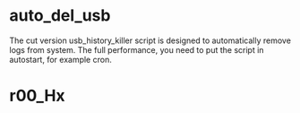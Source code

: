 # auto_del_usb
The cut version usb_history_killer script is designed to automatically remove logs from system.
The full performance, you need to put the script in autostart, for example cron.
# r00_Hx
